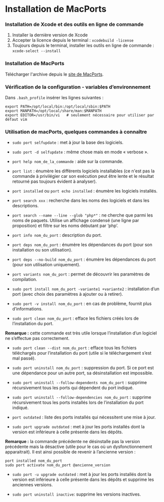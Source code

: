 # Installation de MacPorts


### Installation de Xcode et des outils en ligne de commande

1. Installer la dernière version de Xcode
2. Accepter la licence depuis le terminal : `xcodebuild -license `
3. Toujours depuis le terminal, installer les outils en ligne de commande : `xcode-select --install`


### Installation de MacPorts

Télécharger l'archive depuis le [site de MacPorts](https://www.macports.org).


### Vérification de la configuration - variables d’environnement

Dans `.bash_profile` insérer les lignes suivantes :

```
export PATH=/opt/local/bin:/opt/local/sbin:$PATH
export MANPATH=/opt/local/share/man:$MANPATH
export EDITOR=/usr/bin/vi   # seulement nécessaire pour utiliser par défaut vim
```


### Utilisation de macPorts, quelques commandes à connaître

- `sudo port selfupdate` : met à jour la base des logiciels.

- `sudo port -d selfupdate` : même chose mais en mode « verbose ».

- `port help nom_de_la_commande` : aide sur la commande.

- `port list` : énumère les différents logiciels installables (ce n'est pas la commande à privilégier car son exécution peut être lente et le résultat retourné pas toujours évident à analyser).

- `port installed` ou `port echo installed` : énumère les logiciels installés.

- `port search xxx` : recherche dans les noms des logiciels et dans les descriptions.

- `port search --name --line --glob "php*"` : ne cherche que parmi les noms de paquets. Utilise un affichage condensé (une ligne par proposition) et filtre sur les noms débutant par ‘php’.

- `port info nom_du_port` : description du port.

- `port deps nom_du_port` : énumère les dépendances du port (pour son installation ou son utilisation).

- `port deps --no-build nom_du_port` : énumère les dépendances du port (pour son utilisation uniquement).

- `port variants nom_du_port` : permet de découvrir les paramètres de compilation.

- `sudo port install nom_du_port -variante1 +variante2` : installation d’un port (avec choix des paramètres à ajouter ou à retirer).

- `sudo port -v install nom_du_port` : en cas de problème, fournit plus d’informations.

- `sudo port clean nom_du_port` : efface les fichiers créés lors de l’installation du port. 
 
**Remarque :** cette commande est très utile lorsque l’installation d’un logiciel ne s’effectue pas correctement.

- `sudo port clean --dist nom_du_port` : efface tous les fichiers téléchargés pour l’installation du port (utile si le téléchargement s’est mal passé).

- `sudo port uninstall nom_du_port` : suppression du port. Si ce port est une dépendance pour un autre port, sa désinstallation est impossible.

- `sudo port uninstall --follow-dependents nom_du_port` : supprime récursivement tous les ports qui dépendent du port indiqué.

- `sudo port uninstall --follow-dependencies nom_du_port` : supprime récursivement tous les ports installés lors de l’installation du port indiqué.

- `port outdated` : liste des ports installés qui nécessitent une mise à jour.

- `sudo port upgrade outdated` : met à jour les ports installés dont la version est inférieure à celle présente dans les dépôts.  

**Remarque :** la commande précédente ne désinstalle pas la version précédente mais la désactive (utile pour le cas où un dysfonctionnement apparaitrait). Il est ainsi possible de revenir à l’ancienne version : 

	port installed nom_du_port
	sudo port activate nom_du_port @ancienne_version


- `sudo port -u upgrade outdated` : met à jour les ports installés dont la version est inférieure à celle présente dans les dépôts et supprime les anciennes versions.

- `sudo port uninstall inactive`: supprime les versions inactives.


